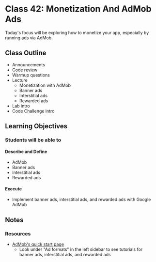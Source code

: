 # Class 42: Monetization And AdMob Ads

Today's focus will be exploring how to monetize your app, especially by running ads via AdMob.

## Class Outline

- Announcements
- Code review
- Warmup questions
- Lecture
  - Monetization with AdMob
  - Banner ads
  - Interstitial ads
  - Rewarded ads
- Lab intro
- Code Challenge intro

## Learning Objectives

### Students will be able to

#### Describe and Define

- AdMob
- Banner ads
- Interstitial ads
- Rewarded ads

#### Execute

- Implement banner ads, interstitial ads, and rewarded ads with Google AdMob

## Notes

### Resources

- [AdMob's quick start page](https://developers.google.com/admob/android/quick-start)
  - Look under "Ad formats" in the left sidebar to see tutorials for banner ads, interstitial ads, and rewarded ads

